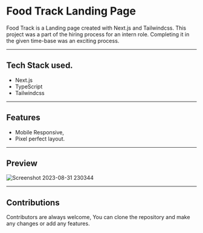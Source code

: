 # Food Track Landing Page

Food Track is a Landing page created with Next.js and Tailwindcss.
This project was a part of the hiring process for an intern role.
Completing it in the given time-base was an exciting process.

<hr>

## Tech Stack used.

- Next.js
- TypeScript
- Tailwindcss

<hr>

## Features

- Mobile Responsive,
- Pixel perfect layout.

<hr>

## Preview
![Screenshot 2023-08-31 230344](https://github.com/AmolShelke2/food-blog-website/assets/95171638/c4097274-f32d-470c-8d88-8a6f7f752259)

<hr>

## Contributions
Contributors are always welcome, You can clone the repository and make any changes or add any features.
